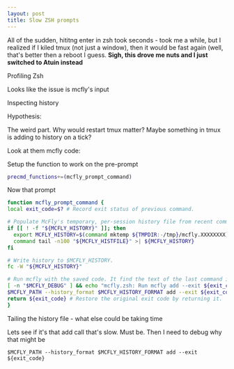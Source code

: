 ```yaml
---
layout: post
title: Slow ZSH prompts
---
```


All of the sudden, hititng enter in zsh took seconds - took me a while, but I realized if I kiled tmux (not just a window), then it would be fast again (well, that's better then a reboot I guess. **Sigh, this drove me nuts and I just switched to Atuin instead**

Profiling Zsh

Looks like the issue is mcfly's input

Inspecting history

Hypothesis:

The weird part. Why would restart tmux matter? Maybe something in tmux is adding to history on a tick?

Look at them mcfly code:

Setup the function to work on the pre-prompt

```zsh
precmd_functions+=(mcfly_prompt_command)
```

Now that prompt

```zsh
function mcfly_prompt_command {
local exit_code=$? # Record exit status of previous command.

# Populate McFly's temporary, per-session history file from recent commands in the shell's primary HISTFILE.
if [[ ! -f "${MCFLY_HISTORY}" ]]; then
  export MCFLY_HISTORY=$(command mktemp ${TMPDIR:-/tmp}/mcfly.XXXXXXXX)
  command tail -n100 "${MCFLY_HISTFILE}" >| ${MCFLY_HISTORY}
fi

# Write history to $MCFLY_HISTORY.
fc -W "${MCFLY_HISTORY}"

# Run mcfly with the saved code. It find the text of the last command in $MCFLY_HISTORY and save it to the database.
[ -n "$MCFLY_DEBUG" ] && echo "mcfly.zsh: Run mcfly add --exit ${exit_code}"
$MCFLY_PATH --history_format $MCFLY_HISTORY_FORMAT add --exit ${exit_code}
return ${exit_code} # Restore the original exit code by returning it.
}
```

Tailing the history file - what else could be taking time

Lets see if it's that add call that's slow. Must be. Then I need to debug why that might be

    $MCFLY_PATH --history_format $MCFLY_HISTORY_FORMAT add --exit ${exit_code}
